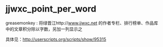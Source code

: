 jjwxc_point_per_word
====================

greasemonkey : 将绿晋江http://www.jjwxc.net 的作者专栏、排行榜单、作品库中的文章积分除以字数，另加一列显示之

具体见：http://userscripts.org/scripts/show/95315
